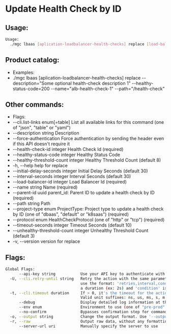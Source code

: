 # Update Health Check by ID

## Usage:
```bash
Usage:
  ./mgc lbaas [aplication-loadbalancer-health-checks] replace [load-balancer-id] [health-check-id] [flags]
```

## Product catalog:
- Examples:
- ./mgc lbaas [aplication-loadbalancer-health-checks] replace --description="Some optional health-check description 1" --healthy-status-code=200 --name="alb-health-check-1" --path="/health-check"

## Other commands:
- Flags:
- --cli.list-links enum[=table]         List all available links for this command (one of "json", "table" or "yaml")
- --description string                  Description
- --force-authentication                Force authentication by sending the header even if this API doesn't require it
- --health-check-id integer             Health Check Id (required)
- --healthy-status-code integer         Healthy Status Code
- --healthy-threshold-count integer     Healthy Threshold Count (default 8)
- -h, --help                                help for replace
- --initial-delay-seconds integer       Initial Delay Seconds (default 30)
- --interval-seconds integer            Interval Seconds (default 30)
- --load-balancer-id integer            Load Balancer Id (required)
- --name string                         Name (required)
- --parent-id uuid                      parent_id: Parent ID to update a health check by ID (required)
- --path string                         Path
- --project-type enum                   ProjectType: Project type to update a health check by ID (one of "dbaas", "default" or "k8saas") (required)
- --protocol enum                       HealthCheckProtocol (one of "http" or "tcp") (required)
- --timeout-seconds integer             Timeout Seconds (default 10)
- --unhealthy-threshold-count integer   Unhealthy Threshold Count (default 3)
- -v, --version                             version for replace

## Flags:
```bash
Global Flags:
      --api-key string           Use your API key to authenticate with the API
  -U, --cli.retry-until string   Retry the action with the same parameters until the given condition is met. The flag parameters
                                 use the format: 'retries,interval,condition', where 'retries' is a positive integer, 'interval' is
                                 a duration (ex: 2s) and 'condition' is a 'engine=value' pair such as "jsonpath=expression"
  -t, --cli.timeout duration     If > 0, it's the timeout for the action execution. It's specified as numbers and unit suffix.
                                 Valid unit suffixes: ns, us, ms, s, m and h. Examples: 300ms, 1m30s
      --debug                    Display detailed log information at the debug level
      --env enum                 Environment to use (one of "pre-prod" or "prod") (default "prod")
      --no-confirm               Bypasses confirmation step for commands that ask a confirmation from the user
  -o, --output string            Change the output format. Use '--output=help' to know more details.
  -r, --raw                      Output raw data, without any formatting or coloring
      --server-url uri           Manually specify the server to use
```

